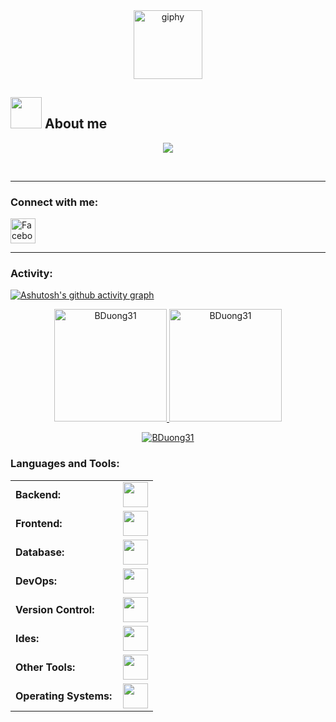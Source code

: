 <div align="center">
    <a href="https://www.facebook.com/BDuonng" target="_blank">
        <img src="https://media.giphy.com/media/M9gbBd9nbDrOTu1Mqx/giphy.gif" width="110" alt="giphy">
    </a>
</div>

## <picture><img src = "[https://github.com/0xAbdulKhalid/0xAbdulKhalid/raw/main/assets/mdImages/about_me.gif](https://gist.github.com/UddeshJain/90646446c86e45c494d6e69bfc3005f1#file-about-me-gif" width = 50px></picture> **About me**
<p align="center">
  <a href="https://github.com/DenverCoder1/readme-typing-svg"><img src="https://readme-typing-svg.herokuapp.com?font=Tahoma&color=cyan&size=25&center=true&vCenter=true&width=600&height=100&lines=Vu+Thai+Binh+Duong..&hearts;++;Self-taught+BackEnd+Developer,;I'm+from+Vietnam,;Information+Technology+Student+At+The+Vietnam+Aviation+Academy,;CTF+Newbie,;Love+to+learn+new+stuffs..<3"></a>
</p>
<br>
<hr>
<h3 align="left">Connect with me:</h3>
<a href="https://www.facebook.com/BDuonng" target="_blank">
    <img src="https://img.icons8.com/color/48/000000/facebook.png" alt="Facebook" width="40px"/>
</a>
<hr>
<h3 align="left">Activity:</h3>

[![Ashutosh's github activity graph](https://github-readme-activity-graph.vercel.app/graph?username=BDuong31&bg_color=100f0f&color=4c5e9e&line=4c569e&point=403e41&area=true&hide_border=true)](https://github.com/ashutosh00710/github-readme-activity-graph)

<div align="center">
  <a href="https://github.com/RResabala2015">
    <img height="180em" src="https://github-readme-stats.vercel.app/api/top-langs?username=BDuong31&show_icons=true&locale=en&layout=compact&theme=tokyonight" alt="BDuong31"/>
    <img height="180em" src="https://github-readme-stats.vercel.app/api?username=BDuong31&show_icons=true&locale=en&layout=compact&theme=tokyonight" alt="BDuong31"/>
  </a>
</div>
<p align="center">
  <a href="https://github.com/BDuong31">
    <img src="https://github-readme-streak-stats.herokuapp.com/?user=BDuong31&&theme=tokyonight" alt="BDuong31" />
  </a>
</p>
<h3 align="left">Languages and Tools:</h3>
<table>
    <tr>
        <td style="font-weight: bold; padding-right: 10px; vertical-align: center; border: none;">Backend:</td>
        <td><img height="40" src="https://skillicons.dev/icons?i=php,python,django,nodejs"/></td>
    </tr>
    <tr>
        <td style="font-weight: bold; padding-right: 10px; vertical-align: center;">Frontend:</td>
        <td><img height="40" src="https://skillicons.dev/icons?i=react,bootstrap,html,css,sass,js,ts,figma"/></td>
    </tr>
    <tr>
        <td style="font-weight: bold; padding-right: 10px; vertical-align: center; border: none;">Database:</td>
        <td><img height="40" src="https://skillicons.dev/icons?i=mysql,mongodb"/></td>
    </tr>
    <tr>
        <td style="font-weight: bold; padding-right: 10px; vertical-align: center; border: none;">DevOps:</td>
        <td><img height="40" src="https://skillicons.dev/icons?i=docker"/></td>
    </tr>
<!--     <tr>
        <td style="font-weight: bold; padding-right: 10px; vertical-align: center; border: none;">Automated test:</td>
        <td><img height="40" src="https://skillicons.dev/icons?i=selenium,jest,pytest,phpunit"/></td>
    </tr> -->
    <tr>
        <td style="font-weight: bold; padding-right: 10px; vertical-align: center; border: none;">Version Control:</td>
        <td><img height="40" src="https://skillicons.dev/icons?i=git,github,gitlab"/></td>
    </tr>
    <tr>
        <td style="font-weight: bold; padding-right: 10px; vertical-align: center; border: none;">Ides:</td>
        <td><img height="40" src="https://skillicons.dev/icons?i=vscode,pycharm,webstorm"/></td>
    </tr>
    <tr>
        <td style="font-weight: bold; padding-right: 10px; vertical-align: center; border: none;">Other Tools:</td>
        <td><img height="40" src="https://skillicons.dev/icons?i=arduino,postman"/></td>
    </tr>
    <tr>
        <td style="font-weight: bold; padding-right: 10px; vertical-align: center; border: none;">Operating Systems:</td>
        <td><img height="40" src="https://skillicons.dev/icons?i=windows,apple"/></td>
    </tr>
</table>










